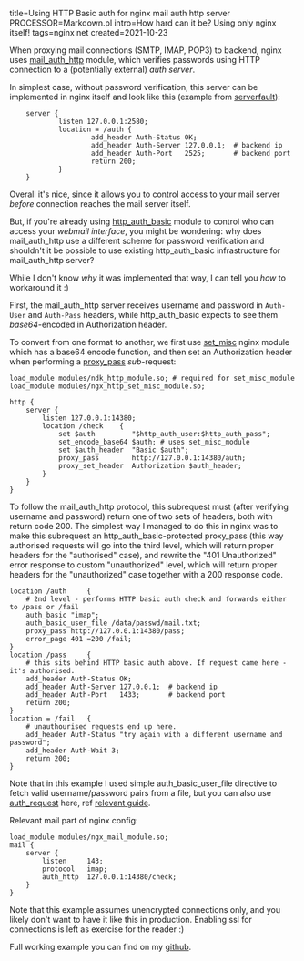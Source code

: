 title=Using HTTP Basic auth for nginx mail auth http server
PROCESSOR=Markdown.pl
intro=How hard can it be? Using only nginx itself!
tags=nginx net
created=2021-10-23

When proxying mail connections (SMTP, IMAP, POP3) to backend, nginx uses [mail\_auth\_http][mail_auth_http] module,
which verifies passwords using HTTP connection to a (potentially external) _auth server_.

In simplest case, without password verification, this server can be implemented in nginx itself and look like this
(example from [serverfault][]):

        server {
                listen 127.0.0.1:2580;
                location = /auth {
                        add_header Auth-Status OK;
                        add_header Auth-Server 127.0.0.1;  # backend ip
                        add_header Auth-Port   2525;       # backend port
                        return 200;
                }
        }

Overall it's nice, since it allows you to control access to your mail server _before_ connection reaches the mail server itself.

But, if you're already using [http\_auth\_basic][http_auth_basic] module to control who can access your _webmail interface_,
you might be wondering: why does mail\_auth\_http use a different scheme for password verification
and shouldn't it be possible to use existing http\_auth\_basic infrastructure for mail\_auth\_http server?

While I don't know _why_ it was implemented that way, I can tell you _how_ to workaround it :)

First, the mail\_auth\_http server receives username and password in `Auth-User` and `Auth-Pass` headers,
while http\_auth\_basic expects to see them _base64_-encoded in Authorization header.

To convert from one format to another, we first use [set\_misc][set_misc] nginx module
which has a base64 encode function, and then set an Authorization header when performing a [proxy\_pass][proxy] _sub_-request:

	load_module modules/ndk_http_module.so; # required for set_misc_module
	load_module modules/ngx_http_set_misc_module.so;

	http {
		server {
			listen 127.0.0.1:14380;
			location /check    {
				set $auth         "$http_auth_user:$http_auth_pass";
				set_encode_base64 $auth; # uses set_misc_module
				set $auth_header  "Basic $auth";
				proxy_pass        http://127.0.0.1:14380/auth;
				proxy_set_header  Authorization $auth_header;
			}
		}
	}

To follow the mail\_auth\_http protocol, this subrequest must (after verifying username and password)
return one of two sets of headers, both with return code 200.
The simplest way I managed to do this in nginx was to make this subrequest an http\_auth\_basic-protected proxy\_pass
(this way authorised requests will go into the third level, which will return proper headers for the "authorised" case),
and rewrite the "401 Unauthorized" error response to custom "unauthorized" level,
which will return proper headers for the "unauthorized" case together with a 200 response code.

	location /auth     {
		# 2nd level - performs HTTP basic auth check and forwards either to /pass or /fail
		auth_basic "imap";
		auth_basic_user_file /data/passwd/mail.txt;
		proxy_pass http://127.0.0.1:14380/pass;
		error_page 401 =200 /fail;
	}
	location /pass     {
		# this sits behind HTTP basic auth above. If request came here - it's authorised.
		add_header Auth-Status OK;
		add_header Auth-Server 127.0.0.1;  # backend ip
		add_header Auth-Port   1433;       # backend port
		return 200;
	}
	location = /fail   {
		# unauthourised requests end up here.
		add_header Auth-Status "try again with a different username and password";
		add_header Auth-Wait 3;
		return 200;
	}

Note that in this example I used simple auth\_basic\_user\_file directive to fetch valid username/password pairs from a file,
but you can also use [auth_request][] here, ref [relevant guide][auth_request_guide].

Relevant mail part of nginx config:

	load_module modules/ngx_mail_module.so;
	mail {
		server {
			listen     143;
			protocol   imap;
			auth_http  127.0.0.1:14380/check;
		}
	}

Note that this example assumes unencrypted connections only,
and you likely don't want to have it like this in production.
Enabling ssl for connections is left as exercise for the reader :)

Full working example you can find on my [github][].


[mail_auth_http]: http://nginx.org/en/docs/mail/ngx_mail_auth_http_module.html
[http_auth_basic]: http://nginx.org/en/docs/http/ngx_http_auth_basic_module.html
[set_misc]: https://github.com/openresty/set-misc-nginx-module
[serverfault]: https://serverfault.com/a/610481
[proxy]: https://nginx.org/en/docs/http/ngx_http_proxy_module.html
[auth_request]: https://nginx.org/en/docs/http/ngx_http_auth_request_module.html
[auth_request_guide]: https://docs.nginx.com/nginx/admin-guide/security-controls/configuring-subrequest-authentication/
[github]: https://github.com/Lex-2008/containers/blob/master/nginx.cont/data/conf/nginx.conf
